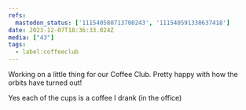 ```yaml
---
refs:
  mastodon_status: ['111540580713700243', '111540591330637418']
date: 2023-12-07T18:36:33.024Z
media: ["43"]
tags:
  - label:coffeeclub
---
```


<p>Working on a little thing for our Coffee Club. Pretty happy with how the orbits have turned out!</p><p> </p>

<p>Yes each of the cups is a coffee I drank (in the office)</p>
